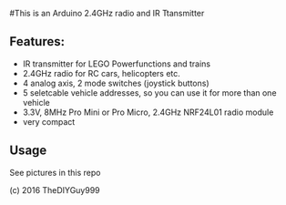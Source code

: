#This is an Arduino 2.4GHz radio and IR Ttansmitter
## Features:
- IR transmitter for LEGO Powerfunctions and trains
- 2.4GHz radio for RC cars, helicopters etc.
- 4 analog axis, 2 mode switches (joystick buttons)
- 5 seletcable vehicle addresses, so you can use it for more than one vehicle
- 3.3V, 8MHz Pro Mini or Pro Micro, 2.4GHz NRF24L01 radio module
- very compact

## Usage

See pictures in this repo

(c) 2016 TheDIYGuy999